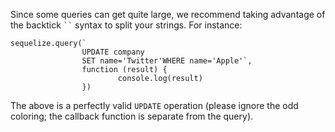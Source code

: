 
Since some queries can get quite large, we recommend taking advantage of the backtick ` `` ` syntax to split your strings. For instance:

  
```
sequelize.query(`
                UPDATE company 
                SET name='Twitter'WHERE name='Apple'`, 
                function (result) {
                        console.log(result)
                }) 
```
  

The above is a perfectly valid `UPDATE` operation (please ignore the odd coloring; the callback function is separate from the query).